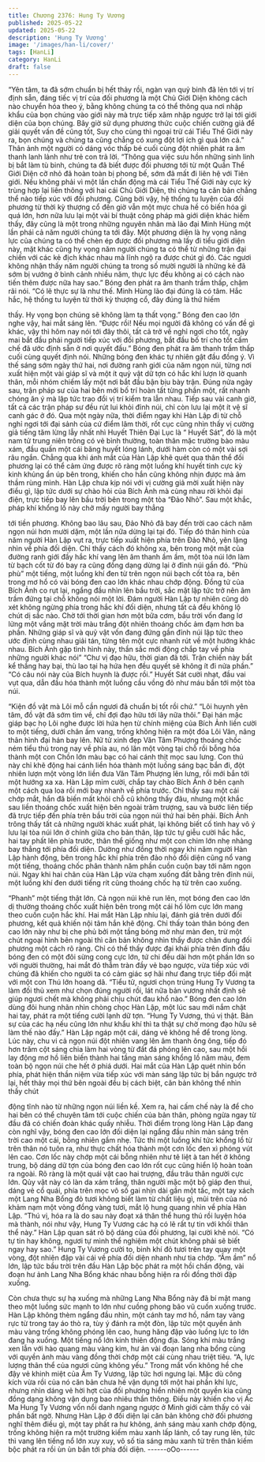 ```yaml
---
title: Chương 2376: Hung Ty Vương
published: 2025-05-22
updated: 2025-05-22
description: 'Hung Ty Vương'
image: '/images/han-li/cover/'
tags: [HanLi]
category: HanLi
draft: false
---
```


“Yên tâm, ta đã sớm chuẩn bị hết thảy rồi, ngàn vạn quỷ binh đã
lẻn tới vị trí định sẵn, đáng tiếc vị trí của đối phương là một Chủ
Giới Diện không cách nào chuyển hóa theo ý, bằng không chúng
ta có thể thông qua nơi nhập khẩu của bọn chúng vào giới này
mà trực tiếp xâm nhập ngược trở lại tới giới diện của bọn chúng.
Bây giờ sử dụng phương thức cuộc chiến cường giả để giải quyết
vấn đề cũng tốt, Suy cho cùng thì ngoại trừ cái Tiểu Thế Giới này
ra, bọn chúng và chúng ta cũng chẳng có xung đột lợi ích gì quá
lớn cả.” Thân ảnh một người có dáng vóc thấp bé cuối cùng đột
nhiên phát ra âm thanh lanh lảnh như trẻ con trả lời.
“Thông qua việc sưu hồn những sinh linh bị bắt làm tù binh,
chúng ta đã biết được đối phương tới từ một Quần Thể Giới Diện
cỡ nhỏ đã hoàn toàn bị phong bế, sớm đã mất đi liên hệ với Tiên
giới. Nếu không phải vì một lần chấn động mà cái Tiểu Thế Giới
này cực kỳ trùng hợp lại liên thông với hai cái Chủ Giới Diện, thì
chúng ta căn bản chẳng thể nào tiếp xúc với đối phương. Cũng
bởi vậy, hệ thống tu luyện của đối phương từ thời kỳ thượng cổ
đến giờ vẫn một mực chưa hề có biến hóa gì quá lớn, hơn nữa
lưu lại một vài bí thuật công pháp mà giới diện khác hiếm thấy,
đây cũng là một trong những nguyên nhân mà lão đại Minh Hùng
một lần phái cả năm người chúng ta tới đây. Một phương diện là
hy vọng năng lực của chúng ta có thể chèn ép được đối phương
mà lấy đi tiểu giới diện này, mặt khác cũng hy vọng năm người
chúng ta có thể từ những trận đại chiến với các kẻ địch khác nhau
mà lĩnh ngộ ra được chút gì đó. Các ngươi không nhận thấy năm
người chúng ta trong số mười người là những kẻ đã sớm bị
vướng ở bình cảnh nhiều năm, thực lực đều không ai có cách
nào tiến thêm được nữa hay sao.” Bóng đen phát ra âm thanh
trầm thấp, chậm rãi nói.
“Có lẽ thực sự là như thế. Minh Hùng lão đại đúng là có tâm. Hắc
hắc, hệ thống tu luyện từ thời kỳ thượng cổ, đây đúng là thứ hiếm

thấy. Hy vọng bọn chúng sẽ không làm ta thất vọng.” Bóng đen
cao lớn nghe vậy, hai mắt sáng lên.
“Được rồi! Nếu mọi người đã không có vấn đề gì khác, vậy thì
hôm nay nói tới đây thôi, tất cả trở về nghỉ ngơi cho tốt, ngày mai
bắt đầu phái người tiếp xúc với đối phương, bắt đầu bố trí cho tốt
cấm chế đã ước định sẵn ở nơi quyết đấu.” Bóng đen phát ra âm
thanh trầm thấp cuối cùng quyết định nói.
Những bóng đen khác tự nhiên gật đầu đồng ý.
Vì thế sáng sớm ngày thứ hai, nơi đường ranh giới của năm ngọn
núi, từng nơi xuất hiện một vài giáp sĩ và một ít quỷ vật dữ tợn có
hắc khí lượn lờ quanh thân, mỗi nhóm chiếm lấy một nơi bắt đầu
bận bịu bày trận.
Đúng nửa ngày sau, trận pháp sư của hai bên mới bố trí hoàn tất
từng phần một, rất nhanh chóng ăn ý mà lập tức trao đổi vị trí
kiểm tra lẫn nhau.
Tiếp sau vài canh giờ, tất cả các trận pháp sư đều rút lui khỏi đỉnh
núi, chỉ còn lưu lại một ít vệ sĩ canh gác ở đó.
Qua một ngày nữa, thời điểm ngay khi Hàn Lập đi từ chỗ nghỉ
ngơi tới đại sảnh của cứ điểm lâm thời, rốt cục cũng nhìn thấy vị
cường giả tiếng tăm lừng lẫy nhất nhì Huyết Thiên Đại Lục là “
Huyết Sát”, đó là một nam tử trung niên trông có vẻ bình thường,
toàn thân mặc trường bào màu xám, đầu quấn một cái băng
huyết lóng lánh, dưới hàm còn có một vài sợi râu ngắn.
Chẳng qua khi ánh mắt của Hàn Lập khẽ quét qua thân thể đối
phương lại có thể cảm ứng được rõ ràng một luồng khí huyết tinh
cực kỳ kinh khủng ẩn úp bên trong, khiến cho hắn cũng không
nhịn được mà âm thầm rùng mình.
Hàn Lập chưa kịp nói với vị cường giả mời xuất hiện này điều gì,
lập tức dưới sự chào hỏi của Bích Ảnh mà cùng nhau rời khỏi đại
điện, trực tiếp bay lên bầu trời bên trong một tòa “Đảo Nhỏ”.
Sau một khắc, pháp khí khổng lồ này chở mấy người bay thẳng

tới tiền phương.
Không bao lâu sau, Đảo Nhỏ đã bay đến trời cao cách năm ngọn
núi hơn mười dặm, một lần nữa dừng lại tại đó.
Tiếp đó thân hình của năm người Hàn Lập vụt ra, trực tiếp xuất
hiện phía trên Đảo Nhỏ, yên lặng nhìn về phía đối diện.
Chỉ thấy cách đó không xa, bên trong một mặt của đường ranh
giới đầy hắc khí vang lên âm thanh ầm ầm, một tòa núi lớn làm từ
bạch cốt từ đó bay ra cũng đồng dạng dừng lại ở đỉnh núi gần đó.
“Phù phù” một tiếng, một luồng khí đen từ trên ngọn núi bạch cốt
tỏa ra, bên trong mơ hồ có vài bóng đen cao lớn khác nhau chớp
động.
Đồng tử của Bích Ảnh co rụt lại, ngẩng đầu nhìn lên bầu trời, sắc
mặt lập tức trở nên âm trầm đứng tại chỗ không nói một lời.
Đám người Hàn Lập tự nhiên cũng dò xét không ngừng phía
trong hắc khí đối diện, nhưng tất cả đều không lộ chút dị sắc nào.
Chờ tới thời gian hơn một bữa cơm, bầu trời vốn đang lơ lửng
một vầng mặt trời màu trắng đột nhiên thoáng chốc ảm đạm hơn
ba phần.
Những giáp sĩ và quỷ vật vốn đang đứng gần đỉnh núi lập tức
theo ước định cùng nhau giải tán, từng tên một cực nhanh rút về
một hướng khác nhau.
Bích Ảnh gặp tình hình này, thần sắc mới động chắp tay về phía
những người khác nói”
“Chư vị đạo hữu, thời gian đã tới. Trận chiến này bất kể thắng hay
bại, thù lao tại hạ hứa hẹn đều quyết sẽ không ít đi nửa phần.”
“Có câu nói này của Bích huynh là được rồi.” Huyết Sát cười
nhạt, đầu vai vụt qua, dẫn đầu hóa thành một luồng cầu vồng đỏ
như máu bắn tới một tòa núi.

“Kiện đồ vật mà Lôi mỗ cần ngươi đã chuẩn bị tốt rồi chứ.”
“Lôi huynh yên tâm, đồ vật đã sớm tìm về, chỉ đợi đạo hữu tới lây
nữa thôi.”
Đại hán mặc giáp bạc họ Lôi nghe được lời hứa hẹn từ chính
miệng của Bích Ảnh liền cười to một tiếng, dưới chân ầm vang,
trống không hiện ra một đóa Lôi Vân, nâng thân hình đại hán bay
lên.
Nữ tử xinh đẹp Văn Tâm Phượng thoáng chốc ném tiểu thú trong
nay về phía au, nó lăn một vòng tại chỗ rồi bỗng hóa thành một
con Chồn lớn màu bạc có hai cánh thịt mọc sau lưng.
Con thú này chỉ khẽ động hai cánh liền hóa thành một luồng sáng
bạc bắn đi, đột nhiên lượn một vòng lớn liền đưa Văn Tâm
Phượng lên lưng, rồi mới bắn tới một hướng xa xa.
Hàn Lập mỉm cười, chắp tay chào Bích Ảnh ở bên cạnh một cách
qua loa rồi mới bay nhanh về phía trước.
Chỉ thấy sau một cái chớp mắt, hắn đã biến mất khỏi chỗ cũ
không thấy đâu, nhưng một khắc sau liền thoáng chốc xuất hiện
bên ngoài trăm trượng, sau và bước liên tiếp đã trực tiếp đến
phía trên bầu trời của ngọn núi thứ hai bên phải.
Bích Ảnh trông thấy tất cả những người khác xuất phát, lại không
biết cố tình hay vô ý lưu lại tòa núi lớn ở chính giữa cho bản thân,
lập tức tự giễu cười hắc hắc, hai tay phất lên phía trước, thân thể
giống như một con chim lớn nhẹ nhàng bay thẳng tới phía đối
diện.
Dường như đồng thời ngay khi năm người Hàn Lập hành động,
bên trong hắc khí phía trên đảo nhỏ đối diện cũng nổ vang một
tiếng, thoáng chốc phân thành năm phần cuồn cuộn bay tới năm
ngọn núi.
Ngay khi hai chân của Hàn Lập vừa chạm xuống đất bằng trên
đỉnh núi, một luồng khí đen dưới tiếng rít cũng thoáng chốc hạ từ
trên cao xuống.

“Phanh” một tiếng thật lớn.
Cả ngọn núi khẽ run lên, mọt bóng đen cao lớn dị thường thoáng
chốc xuất hiện bên trong một cái hố lõm cực lớn mang theo cuồn
cuộn hắc khí.
Hai mắt Hàn Lập nhíu lại, đánh giá trên dưới đổi phương, kết quả
khiến nội tâm hắn khẽ động.
Chỉ thấy toàn thân bóng đen cao lớn này như bị che phủ bởi một
tầng bóng mờ như màn đen, trừ một chút ngoại hình bên ngoài
thì căn bản không nhìn thấy được chân dung đối phương một
cách rõ ràng.
Chỉ có thể thấy được đại khái phía trên đỉnh đầu bóng đen có một
đôi sừng cong cực lớn, tứ chi đều dài hơn một phần lớn so với
người thường, hai mắt đỏ thẫm tràn đầy vẻ bạo ngược, vừa tiếp
xúc với chúng đã khiến cho người ta có cảm giác sợ hãi như
đang trực tiếp đối mặt với một con Thú lớn hoang dã.
“Tiểu tử, ngươi chọn trúng Hung Ty Vương ta làm đối thủ xem
như chọn đúng người rồi, lát nữa bản vương nhất định sẽ giúp
ngươi chết mà không phải chịu chút đau khổ nào.” Bóng đen cao
lớn dùng đôi hung nhãn nhìn chòng chọc Hàn Lập, một lúc sau
mới nắm chặt hai tay, phát ra một tiếng cười lạnh dữ tợn.
“Hung Ty Vương, thú vị thật. Bản sự của các hạ nếu cũng lớn
như khẩu khí thì ta thật sự chờ mong đạo hữu sẽ làm thế nào
đấy.” Hàn Lập ngáp một cái, dáng vẻ không hề để trong lòng.
Lúc này, chu vi cả ngọn núi đột nhiên vang lên âm thanh ông ông,
tiếp đó hơn trăm cột sáng chia làm hai vòng từ đất đá phóng lên
cao, sau một hồi lay động mơ hồ liền biến thành hai tầng màn
sáng khổng lồ năm màu, đem toàn bộ ngọn núi che hết ở phiá
dưới.
Hai mắt của Hàn Lập quét nhìn bốn phía, phát hiện thần niệm vừa
tiếp xúc với màn sáng lập tức bị bắn ngược trở lại, hết thảy mọi
thứ bên ngoài đều bị cách biệt, căn bản không thể nhìn thấy chút

động tĩnh nào từ những ngọn núi liền kề.
Xem ra, hai cấm chế này là để cho hai bên có thể chuyên tâm tới
cuộc chiến của bản thân, phòng ngừa ngay từ đầu đã có chiến
đoàn khác quấy nhiễu.
Thời điểm trong lòng Hàn Lập đang còn nghĩ vậy, bóng đen cao
lớn đối diện lại ngẩng đầu nhìn màn sáng trên trời cao một cái,
bỗng nhiên gầm nhẹ.
Tức thì một luồng khí tức khổng lồ từ trên thân nó tuôn ra, như
thực chất hóa thành một cơn lốc đen xì phóng vút lên cao.
Cơn lốc này chớp một cái bỗng nhiên như tê liệt à tan hết ở
không trung, bộ dáng dữ tợn của bóng đen cao lớn rốt cục cũng
hiển lộ hoàn toàn ra ngoài.
Rõ ràng là một quái vật cao hai trượng, đầu trâu thân người cực
lớn.
Qủy vật này có làn da xám trắng, thân người mặc một bộ giáp
đen thui, dáng vẻ cổ quái, phía trên mọc vô số gai nhịn dài gần
một tấc, một tay xách một Lang Nha Bổng đỏ tươi không biết làm
từ chất liệu gì, mũi trên của nó khảm nạm một vòng đồng vàng
tươi, mắt lộ hung quang nhìn về phía Hàn Lập.
“Thú vị, hóa ra là do sau này đoạt xá thân thể hung thú rồi luyện
hóa mà thành, nói như vậy, Hung Ty Vương các hạ có lẽ rất tự tin
với khối thân thể này.” Hàn Lập quan sát rõ bộ dáng của đối
phương, lại cười khẽ nói.
“Có tự tin hay không, ngươi tự mình thể nghiệm một chút không
phải sẽ biết ngay hay sao.” Hung Ty Vương cười to, binh khí đỏ
tươi trên tay quay một vòng, đột nhiên đập vài cái về phía đối diện
nhanh như tia chớp.
“Ầm ầm” nổ lớn, lập tức bầu trời trên đầu Hàn Lập bộc phát ra
một hồi chấn động, vài đoạn hư ảnh Lang Nha Bổng khác nhau
bỗng hiện ra rồi đồng thời đập xuống.

Còn chưa thực sự hạ xuống mà những Lang Nha Bổng này đã bí
mật mang theo một luồng sức mạnh to lớn như cuồng phong bão
vũ cuốn xuống trước.
Hàn Lập không thèm ngẩng đầu nhìn, một cánh tay mơ hồ, nắm
tay vàng rực từ trong tay áo thò ra, tùy ý đánh ra một đòn, lập tức
một quyền ảnh màu vàng trống không phóng lên cao, hung hăng
đập vào luồng lực to lớn đang hạ xuống.
Một tiếng nổ lớn kinh thiên động địa.
Sóng khí màu trắng xen lẫn với hào quang màu vàng kim, hư ản
vài đoạn lang nha bổng cùng với quyền ảnh màu vàng đồng thời
chớp một cái cùng nhau triệt tiêu.
“A, lực lượng thân thể của ngươi cũng không yếu.” Trong mắt vốn
không hề che đậy vẻ khinh miệt của Âm Ty Vương, lập tức hơi
ngưng lại.
Mặc dù công kích vừa rồi của nó căn bản chưa hề vận dụng tới
một hai phần khí lực, nhưng nhìn dáng vẻ hời hợt của đối phương
hiển nhiên một quyền kia cũng đồng dạng không vận dụng bao
nhiêu thần thông.
Điều này khiến cho vị Ác Ma Hung Ty Vương vốn nổi danh ngang
ngược ở Minh giới cảm thấy có vài phần bất ngờ.
Nhưng Hàn Lập ở đối diện lại căn bản không chờ đối phương
nghĩ thêm điều gì, một tay phất ra hư không, ánh sáng màu xanh
chớp động, trống không hiện ra một trường kiếm màu xanh lấp
lánh, cổ tay rung lên, tức thì vang lên tiếng nổ lớn xuy xuy, vô số
tia sáng màu xanh từ trên thân kiếm bộc phát ra rồi ùn ùn bắn tới
phía đối diện.
------oOo------
